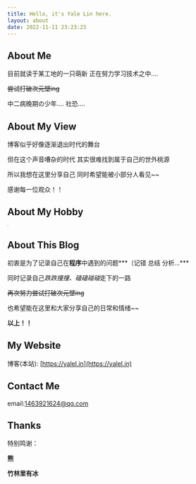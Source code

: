 ```yaml
---
title: Hello, it's Yale Lin here.
layout: about
date: 2022-11-11 23:23:23
---
```


## About Me 

目前就读于某工地的一只萌新   正在努力学习技术之中....

~~尝试打破次元壁ing~~ 

中二病晚期の少年....    社恐....  



## About My View

博客似乎好像逐渐退出时代的舞台

但在这个声音嘈杂的时代   其实很难找到属于自己的世外桃源

所以我想在这里分享自己    同时希望能被小部分人看见~~

感谢每一位观众！！



## About My Hobby

<img src="https://s2.loli.net/2022/11/09/E4z7bMyK9hnPw1g.webp" style="zoom:15%;" />



## About This Blog

初衷是为了记录自己在**程序**中遇到的问题***（记错 总结 分析...***   

同时记录自己*跌跌撞撞、磕磕碰碰*走下的一路 

~~再次努力尝试打破次元壁ing~~

也希望能在这里和大家分享自己的日常和情绪~~

**以上！！**



## My Website

博客(本站): [https://yalel.in](https://yalel.in)



## Contact Me

email:1463921624@qq.com



## Thanks

特别鸣谢：

**熊**  

**竹林里有冰**   



​           

